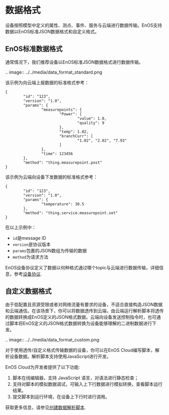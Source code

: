 # 数据格式

设备按照模型中定义的属性、测点、事件、服务与云端进行数据传输。EnOS支持数据以EnOS标准JSON数据格式和自定义格式。

## EnOS标准数据格式

通常情况下，我们推荐设备以EnOS标准JSON数据格式进行数据传输。

.. image:: ../../media/data_format_standard.png

该示例为向云端上报数据的标准格式参考：
```
{
        "id": "123",
        "version": "1.0",
        "params": {
                "measurepoints": {
                        "Power": {
                                "value": 1.0,
                                "quality": 9
                        },
                        "temp": 1.02,
                        "branchCurr": [
                                "1.02", "2.02", "7.93"
                        ]
                },
                "time": 123456
        },
        "method": "thing.measurepoint.post"
}
```

该示例为云端向设备下发数据的标准格式参考：
```
{
        "id": "123",
        "version": "1.0",
        "params": {
                "temperature": 30.5
        },
        "method": "thing.service.measurepoint.set"
}
```
在以上示例中：
- `id`是message ID
- `version`是协议版本
- `params`包裹的JSON数组为传输的数据
- `method`为请求方法

EnOS设备协议定义了数据以何种格式通过哪个topic与云端进行数据传输，详细信息，参考[设备协议](../../reference/mqtt/index).

## 自定义数据格式

由于低配置且资源受限或者对网络流量有要求的设备，不适合直接构造JSON数据和云端通信。在该场景下，你可以将数据透传到云端，由云端运行解析脚本将透传的数据转换成EnOS定义的JSON格式数据。云端向设备发送控制指令时，也可通过脚本将EnOS定义的JSON格式数据转换为设备能够理解的二进制数据进行下发。

.. image:: ../../media/data_format_custom.png

对于使用透传/自定义格式传输数据的设备，你可以在EnOS Cloud编写脚本，解析设备数据。解析脚本支持使用JavaScript进行开发。

EnOS Cloud为开发者提供了以下功能:

1. 脚本在线编辑器，支持 JavaScript 语言，对语法进行静态检查；
2. 支持对脚本的模拟数据调试，可输入上下行数据进行模拟转换，查看脚本运行结果。
3. 提交脚本到运行环境，在设备上下行时进行调用。

获取更多信息，请参见[创建数据解析脚本](../../howto/device/manage/creating_data_parsing_script).
